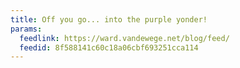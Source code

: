 ```yaml
---
title: Off you go... into the purple yonder!
params:
  feedlink: https://ward.vandewege.net/blog/feed/
  feedid: 8f588141c60c18a06cbf693251cca114
---
```

